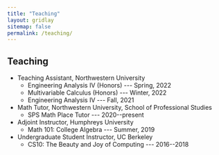 ```yaml
---
title: "Teaching"
layout: gridlay
sitemap: false
permalink: /teaching/
---
```


## Teaching

* Teaching Assistant, Northwestern University
    * Engineering Analysis IV (Honors) --- Spring, 2022
    * Multivariable Calculus (Honors) --- Winter, 2022
    * Engineering Analysis IV --- Fall, 2021
* Math Tutor, Northwestern University, School of Professional Studies
    * SPS Math Place Tutor --- 2020--present
* Adjoint Instructor, Humphreys University
    * Math 101: College Algebra --- Summer, 2019
* Undergraduate Student Instructor, UC Berkeley
    * CS10: The Beauty and Joy of Computing --- 2016--2018
